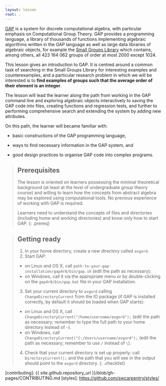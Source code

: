 ```yaml
---
layout: lesson
root: .
---
```


[GAP](http://www-gap.system.org) is a system for discrete computational algebra,
with particular emphasis on Computational Group Theory. GAP provides a
programming language, a library of thousands of functions implementing algebraic
algorithms written in the GAP language as well as large data libraries of algebraic
objects, for example the [Small Groups Library](http://www.gap-system.org/Packages/sgl.html)
which contains, among others, all 423 164 062 groups of order at most 2000 except 1024.

This lesson gives an introduction to GAP. It is centred around a common task of
searching in the Small Groups Library for interesting examples and counterexamples,
and a particular research problem in which we will be interested is to **find
examples of groups such that the average order of their element is an integer**.

The lesson will lead the learner along the path from working in the GAP command
line and exploring algebraic objects interactively to saving the GAP code into
files, creating functions and regression tests, and further to performing
comprehensive search and extending the system by adding new attributes.

On this path, the learner will became familiar with:

* basic constructions of the GAP programming language,

* ways to find necessary information in the GAP system, and

* good design practices to organise GAP code into complex programs.

> ## Prerequisites
>
> The lesson is oriented on learners possessing the minimal theoretical
> background (at least at the level of undergraduate group theory course)
> and willing to learn how the concepts from abstract algebra may be
> explored using computational tools.
> No previous experience of working with GAP is required.
>
> Learners need to understand the concepts of files and directories
> (including home and working directories) and know only how to start GAP.
{: .prereq}

> ## Getting ready
> 1. In your home directory, create a new directory called `avgord`.
> 2. Start GAP:
> * on Linux and OS X, call `path-to-your-gap-installation/gap4r8/bin/gap.sh`
>    (edit the path as necessary);
> * on Windows, call it via the appropriate menu or
>    by double-clicking on the `gap4r8/bin/gap.bat` file in your GAP installation.
> 3. Set your current directory to `avgord` calling `ChangeDirectoryCurrent` from
>    the IO package (if GAP is installed correctly, by default it should be loaded
>    when GAP starts):
> * on Linux and OS X, call `ChangeDirectoryCurrent("/home/username/avgord");`
>    (edit the path as necessary; remember to type the full path to your home
>    directory instead of `~`).
> * on Windows, call `ChangeDirectoryCurrent("C:/Users/username/avgord");`
>    (edit the path as necessary; remember to use `/` instead of `\`).
> 4. Check that your current directory is set up properly: call `DirectoryCurrent();`
>    and the path that you will see in the output should point to the `avgord` directory.
{: .checklist}

[contributing]: {{ site.github.repository_url }}/blob/gh-pages/CONTRIBUTING.md
[styles]: https://github.com/swcarpentry/styles/
